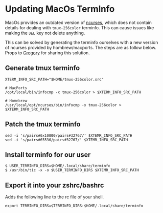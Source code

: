 # Updating MacOs TermInfo
MacOs provides an outdated version of [ncurses](https://en.wikipedia.org/wiki/Ncurses), which does not contain details for dealing with `tmux-256color` terminfo. This can cause issues like making the `DEL` key not delete anything.

This can be solved by generating the terminfo ourselves with a new version of ncurses provided by hombrew/macports. The steps are as follow below. Props to [Gregory](https://gpanders.com/blog/the-definitive-guide-to-using-tmux-256color-on-macos/) for sharing this solution.

## Generate tmux terminfo
```
XTERM_INFO_SRC_PATH="$HOME/tmux-256color.src"

# MacPorts
/opt/local/bin/infocmp -x tmux-256color > $XTERM_INFO_SRC_PATH

# Homebrew
/usr/local/opt/ncurses/bin/infocmp -x tmux-256color > $XTERM_INFO_SRC_PATH
```

## Patch the tmux terminfo
```
sed -i 's/pairs#0x10000/pairs#32767/' $XTEMR_INFO_SRC_PATH
sed -i 's/pairs#65536/pairs#32767/' $XTEMR_INFO_SRC_PATH
```

## Install terminfo for our user
```
$ USER_TERMINFO_DIRS=$HOME/.local/share/terminfo
$ /usr/bin/tic -x -o $USER_TERMINFO_DIRS $XTEMR_INFO_SRC_PATH
```

## Export it into your zshrc/bashrc
Adds the following line to the rc file of your shell.
```
export TERMINFO_DIRS=$TERMINFO_DIRS:$HOME/.local/share/terminfo
```
